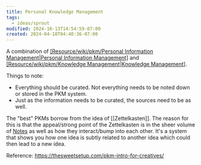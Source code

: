 ```yaml
---
title: Personal Knowledge Management
tags:
  - ideas/sprout
modified: 2024-10-13T14:54:59-07:00
created: 2024-04-18T04:40:36-07:00
---
```

A combination of [[Resource/wiki/pkm/Personal Information Management|Personal Information Management]](PIM) and [[Resource/wiki/pkm/Knowledge Management|Knowledge Management]](KM).

Things to note: 

- Everything should be curated. Not everything needs to be noted down or stored in the PKM system.
- Just as the information needs to be curated, the sources need to be as well. 

The "best" PKMs borrow from the idea of [[Zettelkasten]]. 
The reason for this is that the appeal/strong point of the Zettelkasten is in the sheer volume of [Notes](Resource/wiki/pkm/Notes.md) as well as how they interact/bump into each other. It's a system that shows you how one idea is subtly related to another idea which could then lead to a new idea.

Reference: https://thesweetsetup.com/pkm-intro-for-creatives/